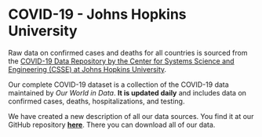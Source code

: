 # COVID-19 - Johns Hopkins University

Raw data on confirmed cases and deaths for all countries is sourced from the <a href="https://github.com/CSSEGISandData/COVID-19">COVID-19 Data Repository by the Center for Systems Science and Engineering (CSSE) at Johns Hopkins University</a>.  

Our complete COVID-19 dataset is a collection of the COVID-19 data maintained by <em>Our World in Data</em>. <strong>It is updated daily</strong> and includes data on confirmed cases, deaths, hospitalizations, and testing.

We have created a new description of all our data sources. You find it at our GitHub repository <strong><a href="https://github.com/owid/covid-19-data/tree/master/public/data/">here</a></strong>. There you can download all of our data.